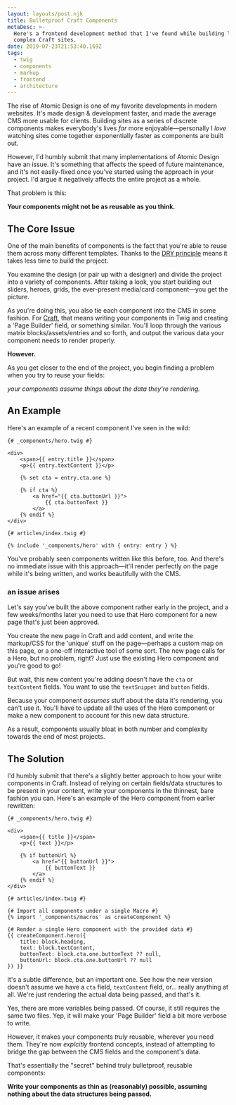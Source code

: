 ```yaml
---
layout: layouts/post.njk
title: Bulletproof Craft Components
metaDesc: >-
  Here's a frontend development method that I've found while building large,  
  complex Craft sites.
date: 2019-07-23T21:53:40.169Z
tags:
  - twig
  - components
  - markup
  - frontend
  - architecture
---
```

The rise of Atomic Design is one of my favorite developments in modern websites. It's made design & development faster, and made the average CMS more usable for clients. Building sites as a series of discrete components makes everybody's lives *far* more enjoyable—personally I *love* watching sites come together exponentially faster as components are built out.

However, I'd humbly submit that many implementations of Atomic Design have an issue. It's something that affects the speed of future maintenance, and it's not easily-fixed once you've started using the approach in your project. I'd argue it negatively affects the entire project as a whole.

That problem is this:

**Your components might not be as reusable as you think.**

## The Core Issue

One of the main benefits of components is the fact that you're able to reuse them across many different templates. Thanks to the [DRY principle]() means it takes less time to build the project.

You examine the design (or pair up with a designer) and divide the project into a variety of components. After taking a look, you start building out sliders, heroes, grids, the ever-present media/card component—you get the picture.

As you're doing this, you also tie each component into the CMS in some fashion. For [Craft](), that means writing your components in Twig and creating a 'Page Builder' field, or something similar. You'll loop through the various matrix blocks/assets/entries and so forth, and output the various data your component needs to render properly.

**However.**

As you get closer to the end of the project, you begin finding a problem when you try to reuse your fields:

*your components *assume* things about the data they're rendering.*


## An Example

Here's an example of a recent component I've seen in the wild:

```twig
{# _components/hero.twig #}

<div>
    <span>{{ entry.title }}</span>
    <p>{{ entry.textContent }}</p>

    {% set cta = entry.cta.one %}

    {% if cta %}
        <a href="{{ cta.buttonUrl }}">
            {{ cta.buttonText }}
        </a>
    {% endif %}
</div>

{# articles/index.twig #}

{% include '_components/hero' with { entry: entry } %}
```

You've probably seen components written like this before, too. And there's no immediate issue with this approach—it'll render perfectly on the page while it's being written, and works beautifully with the CMS.

### an issue arises

Let's say you've built the above component rather early in the project, and a few weeks/months later you need to use that Hero component for a new page that's just been approved.

You create the new page in Craft and add content, and write the markup/CSS for the 'unique' stuff on the page—perhaps a custom map on this page, or a one-off interactive tool of some sort. The new page calls for a Hero, but no problem, right? Just use the existing Hero component and you're good to go!

But wait, this new content you're adding doesn't have the `cta` or `textContent` fields. You want to use the `textSnippet` and `button` fields.

Because your component *assumes* stuff about the data it's rendering, you can't use it. You'll have to update all the uses of the Hero component or make a new component to account for this new data structure.

As a result, components usually bloat in both number and complexity towards the end of most projects.

## The Solution

I'd humbly submit that there's a slightly better approach to how your write components in Craft. Instead of relying on certain fields/data structures to be present in your content, write your components in the thinnest, bare fashion you can. Here's an example of the Hero component from earlier rewritten:

```twig
{# _components/hero.twig #}

<div>
    <span>{{ title }}</span>
    <p>{{ text }}</p>

    {% if buttonUrl %}
        <a href="{{ buttonUrl }}">
            {{ buttonText }}
        </a>
    {% endif %}
</div>

{# articles/index.twig #}

{# Import all components under a single Macro #}
{% import '_components/macros' as createComponent %}

{# Render a single Hero component with the provided data #}
{{ createComponent.hero({
    title: block.heading,
    text: block.textContent,
    buttonText: block.cta.one.buttonText ?? null,
    buttonUrl: block.cta.one.buttonUrl ?? null
}) }}
```

It's a subtle difference, but an important one. See how the new version doesn't assume we have a `cta` field, `textContent` field, or&hellip; really anything at all. We're just rendering the actual data being passed, and that's it.

Yes, there are more variables being passed. Of course, it still requires the same two files. Yep, it will make your 'Page Builder' field a bit more verbose to write.

However, it makes your components *truly* reusable, wherever you need them. They're now *explcitly* frontend concepts, instead of attempting to bridge the gap between the CMS fields and the component's data.

That's essentially the "secret" behind truly bulletproof, reusable components:

**Write your components as thin as (reasonably) possible, assuming nothing about the data structures being passed.**
